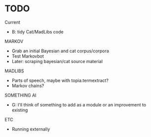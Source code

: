 # TODO

Current
- B: tidy Cat/MadLibs code

MARKOV
- Grab an initial Bayesian and cat corpus/corpora
- Test Markovbot
- Later: scraping bayesian/cat source material

MADLIBS
- Parts of speech, maybe with topia.termextract?
- Markov chains?

SOMETHING AI
- G: I'll think of something to add as a module or an improvement to existing

ETC
- Running externally
